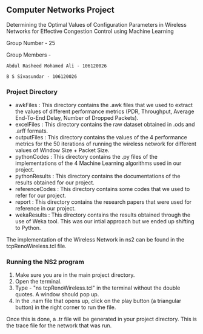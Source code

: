 ## Computer Networks Project
Determining the Optimal Values of Configuration Parameters in Wireless Networks for Effective Congestion Control using Machine Learning

Group Number - 25

Group Members -

	Abdul Rasheed Mohamed Ali - 106120026

	B S Sivasundar - 106120026

### Project Directory

- awkFiles : This directory contains the .awk files that we used to extract the values of different performance metrics (PDR, Throughput, Average End-To-End Delay, Number of Dropped Packets).
- excelFiles : This directory contains the raw dataset obtained in .ods and .arff formats.
- outputFiles : This directory contains the values of the 4 performance metrics for the 50 iterations of running the wireless network for different values of Window Size + Packet Size.
- pythonCodes : This directory contains the .py files of the implementations of the 4 Machine Learning algorithms used in our project.
- pythonResults : This directory contains the documentations of the results obtained for our project.
- referenceCodes : This directory contains some codes that we used to refer for our project. 
- report : This directory contains the research papers that were used for reference in our project.
- wekaResults : This directory contains the results obtained through the use of Weka tool. This was our intial approach but we ended up shifting to Python.

The implementation of the Wireless Network in ns2 can be found in the tcpRenoWireless.tcl file. 

### Running the NS2 program

1) Make sure you are in the main project directory. 
2) Open the terminal.
3) Type - "ns tcpRenoWireless.tcl" in the terminal without the double quotes. A window should pop up.
4) In the .nam file that opens up, click on the play button (a triangular button) in the right corner to run the file.

Once this is done, a .tr file will be generated in your project directory. This is the trace file for the network that was run.
